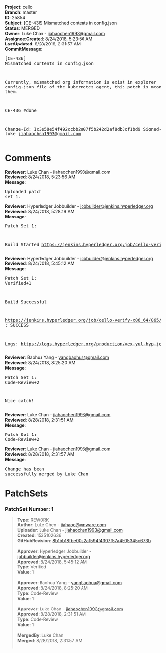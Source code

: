 <strong>Project</strong>: cello</br><strong>Branch</strong>: master<br><strong>ID</strong>: 25854<br><strong>Subject</strong>: [CE-436] Mismatched contents in config.json<br><strong>Status</strong>: MERGED<br><strong>Owner</strong>: Luke Chan - jiahaochen1993@gmail.com<br><strong>Assignee</strong>:<strong>Created</strong>: 8/24/2018, 5:23:56 AM<br><strong>LastUpdated</strong>: 8/28/2018, 2:31:57 AM<br><strong>CommitMessage</strong>:<br><pre>[CE-436] Mismatched contents in config.json

Currently, mismatched org information is exist in explorer config.json
file of the kubernetes agent, this patch is meant to corrcet them.

CE-436 #done

Change-Id: Ic3e58e54f492ccbb2a07f5b242d2af8db3cf1bd9
Signed-off-by: luke <jiahaochen1993@gmail.com>
</pre><h1>Comments</h1><strong>Reviewer</strong>: Luke Chan - jiahaochen1993@gmail.com<br><strong>Reviewed</strong>: 8/24/2018, 5:23:56 AM<br><strong>Message</strong>: <pre>Uploaded patch set 1.</pre><strong>Reviewer</strong>: Hyperledger Jobbuilder - jobbuilder@jenkins.hyperledger.org<br><strong>Reviewed</strong>: 8/24/2018, 5:28:19 AM<br><strong>Message</strong>: <pre>Patch Set 1:

Build Started https://jenkins.hyperledger.org/job/cello-verify-x86_64/865/</pre><strong>Reviewer</strong>: Hyperledger Jobbuilder - jobbuilder@jenkins.hyperledger.org<br><strong>Reviewed</strong>: 8/24/2018, 5:45:12 AM<br><strong>Message</strong>: <pre>Patch Set 1: Verified+1

Build Successful 

https://jenkins.hyperledger.org/job/cello-verify-x86_64/865/ : SUCCESS

Logs: https://logs.hyperledger.org/production/vex-yul-hyp-jenkins-3/cello-verify-x86_64/865</pre><strong>Reviewer</strong>: Baohua Yang - yangbaohua@gmail.com<br><strong>Reviewed</strong>: 8/24/2018, 8:25:20 AM<br><strong>Message</strong>: <pre>Patch Set 1: Code-Review+2

Nice catch!</pre><strong>Reviewer</strong>: Luke Chan - jiahaochen1993@gmail.com<br><strong>Reviewed</strong>: 8/28/2018, 2:31:51 AM<br><strong>Message</strong>: <pre>Patch Set 1: Code-Review+2</pre><strong>Reviewer</strong>: Luke Chan - jiahaochen1993@gmail.com<br><strong>Reviewed</strong>: 8/28/2018, 2:31:57 AM<br><strong>Message</strong>: <pre>Change has been successfully merged by Luke Chan</pre><h1>PatchSets</h1><h3>PatchSet Number: 1</h3><blockquote><strong>Type</strong>: REWORK<br><strong>Author</strong>: Luke Chen - jiahaoc@vmware.com<br><strong>Uploader</strong>: Luke Chan - jiahaochen1993@gmail.com<br><strong>Created</strong>: 1535102636<br><strong>GitHubRevision</strong>: [8b1bb18fbe00a2af594f4307f57a4505345c673b](https://github.com/hyperledger/cello/commit/8b1bb18fbe00a2af594f4307f57a4505345c673b)<br><br><strong>Approver</strong>: Hyperledger Jobbuilder - jobbuilder@jenkins.hyperledger.org<br><strong>Approved</strong>: 8/24/2018, 5:45:12 AM<br><strong>Type</strong>: Verified<br><strong>Value</strong>: 1<br><br><strong>Approver</strong>: Baohua Yang - yangbaohua@gmail.com<br><strong>Approved</strong>: 8/24/2018, 8:25:20 AM<br><strong>Type</strong>: Code-Review<br><strong>Value</strong>: 1<br><br><strong>Approver</strong>: Luke Chan - jiahaochen1993@gmail.com<br><strong>Approved</strong>: 8/28/2018, 2:31:51 AM<br><strong>Type</strong>: Code-Review<br><strong>Value</strong>: 1<br><br><strong>MergedBy</strong>: Luke Chan<br><strong>Merged</strong>: 8/28/2018, 2:31:57 AM<br><br></blockquote>